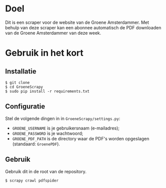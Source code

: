 # Doel

Dit is een scraper voor de website van de Groene Amsterdammer. Met behulp van deze scraper kan een abonnee automatisch de PDF downloaden van de Groene Amsterdammer van deze week.

# Gebruik in het kort

## Installatie

```
$ git clone 
$ cd GroeneScrapy
$ sudo pip install -r requirements.txt
```

## Configuratie

Stel de volgende dingen in in `GroeneScrapy/settings.py`:
* `GROENE_USERNAME` is je gebruikersnaam (e-mailadres);
* `GROENE_PASSWORD` is je wachtwoord;
* `GROENE_PDF_PATH` is de directory waar de PDF's worden opgeslagen (standaard: `GroenePDF`).

## Gebruik

Gebruik dit in de root van de repository.

```
$ scrapy crawl pdfspider
```
